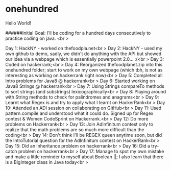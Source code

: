 # onehundred

Hello World!

######Initial Goal: I'll be coding for a hundred days consecutively to practice coding on java. <br \>

Day 1: HackNY - worked on thefoodpla.net<br \>
Day 2: HackNY - used my own github to demo, sadly, we didn't do anything with the API but showed our idea via a webpage which is essentially powerpoint 2.0... :(<br \>
Day 3: Coded on hackerrank;<br \>
Day 4: Reorganized thefoodplanet.zip into this onehundred folder; start to work on my own webpage (which tbh, is not as interesting as working on hackerrank right now)<br \>
Day 5: Completed all Intro problems for Java8 @ hackerrank<br \>
Day 6: Started working on Java8 Strings @ hackerrank<br \>
Day 7: Using Strings compareTo methods to sort strings (and substrings) lexicographically<br \>
Day 8: Playing around with String methods to check for palindromes and anagrams<br \>
Day 9: Learnt what Regex is and try to apply what I learnt on HackerRank<br \>
Day 10: Attended an ADI session on collaborating on GitHub<br \>
Day 11: Used pattern.compile and understood what it could do. Signed up for Regex contest & Women CodeSprint on Hackerrank.<br \>
Day 12: Do more problems on Hackerrank<br \>
Day 13: Join AdInfinitum contest only to realize that the math problems are so much more difficult than the coding<br \>
Day 14: Don't think I'll be REGEX queen anytime soon, but did the IntroTutorial question for the AdInfinitum contest on HackerRank<br \>
Day 15: Did an inheritance problem on hackerrank<br \>
Day 16: Did a try-catch problem on hackerrank<br \>
Day 17: Manage to spot my own mistake and make a little reminder to myself about Boolean ||; I also learn that there is a BigInteger class in Java today<br \>
